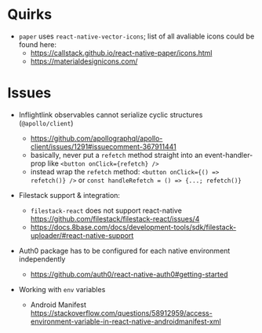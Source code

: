 # Quirks

- `paper` uses `react-native-vector-icons`; list of all avaliable icons could be found here:
  - https://callstack.github.io/react-native-paper/icons.html
  - https://materialdesignicons.com/

# Issues

- Inflightlink observables cannot serialize cyclic structures (`@apollo/client`)
  - https://github.com/apollographql/apollo-client/issues/1291#issuecomment-367911441
  - basically, never put a `refetch` method straight into an event-handler-prop like `<button onClick={refetch} />`
  - instead wrap the `refetch` method: `<button onClick={() => refetch()} />` or `const handleRefetch = () => {...; refetch()}`

- Filestack support & integration:
  - `filestack-react` does not support react-native https://github.com/filestack/filestack-react/issues/4
  - https://docs.8base.com/docs/development-tools/sdk/filestack-uploader/#react-native-support

- Auth0 package has to be configured for each native environment independently
  - https://github.com/auth0/react-native-auth0#getting-started

- Working with `env` variables
  - Android Manifest https://stackoverflow.com/questions/58912959/access-environment-variable-in-react-native-androidmanifest-xml